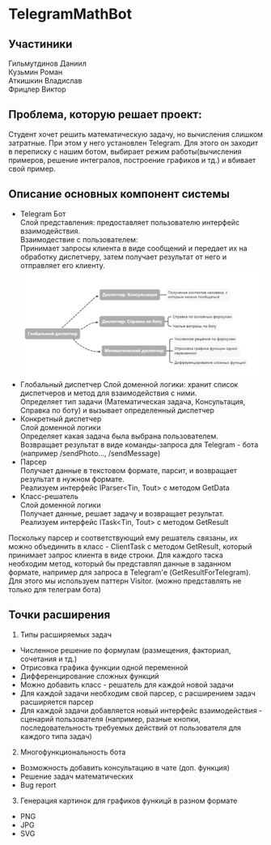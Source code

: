 # TelegramMathBot 


## Участиники
Гильмутдинов Даниил  
Кузьмин Роман  
Аткишкин Владислав  
Фрицлер Виктор  

## Проблема, которую решает проект: 
Студент хочет решить математическую задачу, но вычисления слишком затратные. При этом у него установлен Telegram. Для этого он заходит в переписку с нашим ботом, выбирает режим работы(вычисления примеров, решение интегралов, построение графиков и тд.) и вбивает свой пример.

## Описание основных компонент системы
- Telegram Бот  
Слой представления: предоставляет пользователю интерфейс взаимодействия.  
Взаимодествие с пользователем:  
Принимает запросы клиента в виде сообщений и передает их на обработку диспетчеру, затем получает результат от него и отправляет его клиенту.  
![Dispatchers](images/dispatchers.png "Структура диспетчеров")  
- Глобальный диспетчер
Слой доменной логики: хранит список диспетчеров и метод для взаимодействия с ними.  
Определяет тип задачи (Математическая задача, Консультация, Справка по боту) и вызывает определенный диспетчер
- Конкретный диспетчер  
Слой доменной логики  
Определяет какая задача была выбрана пользователем.  
Возвращает результат в виде команды-запроса для Telegram - бота (например /sendPhoto..., /sendMessage)
- Парсер  
Получает данные в текстовом формате, парсит, и возвращает результат в нужном формате.  
Реализуем интерфейс IParser<Tin, Tout> с методом GetData  
- Класс-решатель  
Слой доменной логики  
Получает данные, решает задачу и возвращает результат.  
Реализуем интерфейс ITask<Tin, Tout> с методом GetResult    

Поскольку парсер и соответствующий ему решатель связаны, их можно объединить в класс - ClientTask с методом GetResult, который принимает запрос клиента в виде строки. Для каждого таска необходим метод, который бы представлял данные в заданном формате, например для запроса в Telegram'е (GetResultForTelegram). Для этого мы используем паттерн Visitor. (можно представлять не только для телеграм бота)

## Точки расширения
1) Типы расширяемых задач
- Численное решение по формулам (размещения, факториал, сочетания и тд.)
- Отрисовка графика функции одной переменной
- Дифференцирование сложных функций
- Можно добавить класс - решатель для каждой новой задачи
- Для каждой задачи необходим свой парсер, с расширением задач расширяется парсер
- Для каждой задачи добавляется новый интерфейс взаимодействия - сценарий пользователя (например, разные кнопки, последовательность требуемых действий от пользователя для каждого типа задач)

2) Многофункциональность бота
- Возможность добавить консультацию в чате (доп. функция)
- Решение задач математических
- Bug report

3) Генерация картинок для графиков функицй в разном формате
- PNG
- JPG
- SVG
